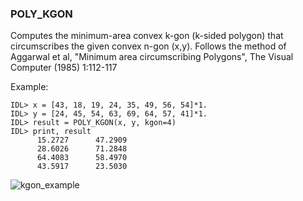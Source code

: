 ### POLY_KGON

Computes the minimum-area convex k-gon (k-sided polygon) that circumscribes the given convex n-gon (x,y). Follows the method of Aggarwal et al, "Minimum area circumscribing Polygons", The Visual Computer (1985) 1:112-117

Example:
```IDL
IDL> x = [43, 18, 19, 24, 35, 49, 56, 54]*1.
IDL> y = [24, 45, 54, 63, 69, 64, 57, 41]*1.
IDL> result = POLY_KGON(x, y, kgon=4)
IDL> print, result
      15.2727      47.2909
      28.6026      71.2848
      64.4083      58.4970
      43.5917      23.5030
```
![kgon_example](https://cloud.githubusercontent.com/assets/9730969/13654712/edf53f0c-e6ad-11e5-935d-866e70c88b83.gif)
